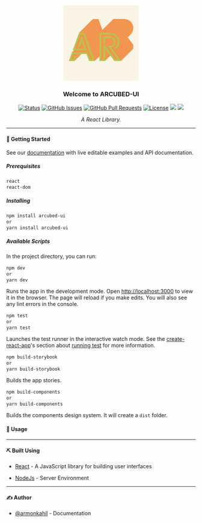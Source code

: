 <p align="center">
  <a href="" rel="noopener">
 <img width=200px height=200px src="./ARCUBED_logo.png" alt="Project logo"></a>
</p>

<h3 align="center">Welcome to ARCUBED-UI</h3>

<div align="center">

  [![Status](https://img.shields.io/badge/status-active-success.svg)]() [![GitHub Issues](https://img.shields.io/github/issues/armonkahil/arcubed-ui/issues)](https://github.com/armonkahil/arcubed-ui/issues) [![GitHub Pull Requests](https://img.shields.io/github/issues-pr/armonkahil/arcubed-ui.svg)](https://github.com/armonkahil/arcubed-ui/pulls) [![License](https://img.shields.io/badge/license-MIT-blue.svg)](/LICENSE)
  <a href="https://codeclimate.com/github/armonkahil/arcubed-ui/maintainability"><img src="https://api.codeclimate.com/v1/badges/30273f66b6179683e67b/maintainability" /></a> <a href="https://codeclimate.com/github/armonkahil/arcubed-ui/test_coverage"><img src="https://api.codeclimate.com/v1/badges/30273f66b6179683e67b/test_coverage" /></a>

</div>


<p align="center"><i>A React Library.</i>
    <br> 
</p>

---
<!-- 
#### 🧐 About

Dry-UI is a Material-UI React library based on a theme design from Figma.

--- -->

#### 🏁 Getting Started 

See our [documentation](https://capless-dry.netlify.app/?path=/story/library-avatars-associated--default) with live editable examples and API documentation.

##### Prerequisites


```
react
react-dom
```

##### Installing

```
npm install arcubed-ui
or
yarn install arcubed-ui
```


##### Available Scripts

In the project directory, you can run:
```
npm dev
or
yarn dev
```

Runs the app in the development mode. Open [http://localhost:3000](http://localhost:3000) to view it in the browser. The page will reload if you make edits. You will also see any lint errors in the console.

```
npm test
or
yarn test
```
Launches the test runner in the interactive watch mode. See the [create-react-app](https://create-react-app.dev/)'s section about [running test](https://create-react-app.dev/docs/running-tests) for more information.
```
npm build-storybook
or
yarn build-storybook
```

Builds the app stories.
```
npm build-components
or
yarn build-components
```

Builds the components design system. It will create a `dist` folder.


#### 🎈 Usage <a name="usage"></a>


---

#### ⛏️ Built Using

- [React](https://reactjs.org/) - A JavaScript library for building user interfaces

- [NodeJs](https://nodejs.org/en/) - Server Environment

---

#### ✍️ Author

- [@armonkahil](https://github.com/armonkahil) - Documentation
